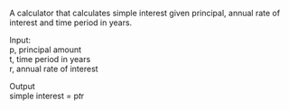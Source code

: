 A calculator that calculates simple interest given principal, annual rate of interest and time period in years.

Input:\
   p, principal amount\
   t, time period in years\
   r, annual rate of interest

Output\
   simple interest = p*t*r
